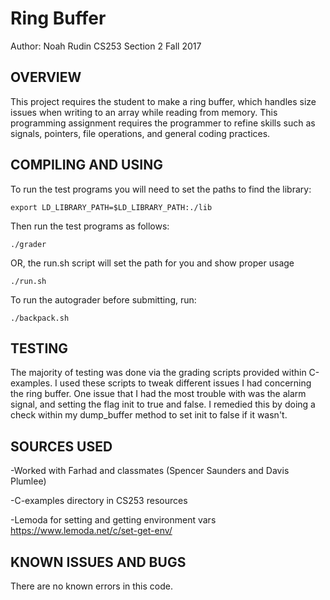 # Ring Buffer
Author: Noah Rudin
CS253 Section 2
Fall 2017

## OVERVIEW

This project requires the student to make a ring buffer, which handles size 
issues when writing to an array while reading from memory. This programming 
assignment requires the programmer to refine skills such as signals, pointers, 
file operations, and general coding practices.

## COMPILING AND USING

To run the test programs you will need to set the paths to find the library:

```
export LD_LIBRARY_PATH=$LD_LIBRARY_PATH:./lib
```

Then run the test programs as follows:

```
./grader
```

OR, the run.sh script will set the path for you and show proper usage

```
./run.sh
```

To run the autograder before submitting, run:

```
./backpack.sh
```


## TESTING

The majority of testing was done via the grading scripts provided within 
C-examples. I used these scripts to tweak different issues I had concerning the 
ring buffer. One issue that I had the most trouble with was the alarm signal, 
and setting the flag init to true and false. I remedied this by doing a check 
within my dump_buffer method to set init to false if it wasn't.

## SOURCES USED

-Worked with Farhad and classmates (Spencer Saunders and Davis Plumlee)

-C-examples directory in CS253 resources

-Lemoda for setting and getting environment vars
https://www.lemoda.net/c/set-get-env/

## KNOWN ISSUES AND BUGS

There are no known errors in this code.
